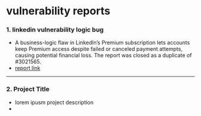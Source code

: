 # vulnerability reports 
### 1. linkedin vulnerability logic bug 
- A business-logic flaw in LinkedIn’s Premium subscription lets accounts keep Premium access despite failed or canceled payment attempts, causing potential financial loss.
The report was closed as a duplicate of #3021565.
- [report link](2025-10-31_report_3269718.pdf)
---
### 2. Project Title
- lorem ipusm project description
- 
